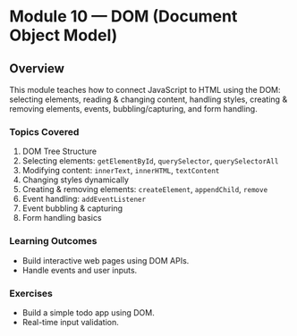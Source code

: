# Module 10 — DOM (Document Object Model)

## Overview
This module teaches how to connect JavaScript to HTML using the DOM: selecting elements, reading & changing content, handling styles, creating & removing elements, events, bubbling/capturing, and form handling.

### Topics Covered
1. DOM Tree Structure
2. Selecting elements: `getElementById`, `querySelector`, `querySelectorAll`
3. Modifying content: `innerText`, `innerHTML`, `textContent`
4. Changing styles dynamically
5. Creating & removing elements: `createElement`, `appendChild`, `remove`
6. Event handling: `addEventListener`
7. Event bubbling & capturing
8. Form handling basics

### Learning Outcomes
- Build interactive web pages using DOM APIs.
- Handle events and user inputs.

### Exercises
- Build a simple todo app using DOM.
- Real-time input validation.
